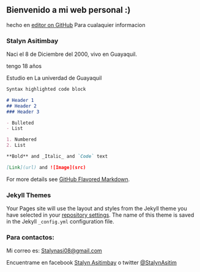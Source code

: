 ## Bienvenido a mi web personal :)
hecho en [editor on GitHub](https://github.com/Stalynasity/WedAsity/edit/master/README.md) Para cualaquier informacion



### Stalyn Asitimbay

Naci el 8 de Diciembre del 2000, vivo en Guayaquil.

tengo 18 años

Estudio en La univerdad de Guayaquil 



```markdown
Syntax highlighted code block

# Header 1
## Header 2
### Header 3

- Bulleted
- List

1. Numbered
2. List

**Bold** and _Italic_ and `Code` text

[Link](url) and ![Image](src)
```

For more details see [GitHub Flavored Markdown](https://guides.github.com/features/mastering-markdown/).

### Jekyll Themes

Your Pages site will use the layout and styles from the Jekyll theme you have selected in your [repository settings](https://github.com/Stalynasity/WedAsity/settings). The name of this theme is saved in the Jekyll `_config.yml` configuration file.

### Para contactos:

Mi correo es: Stalynasi08@gmail.com 

Encuentrame en facebook [Stalyn Asitimbay](https://www.facebook.com/stalyn.asitimbay.5) o twitter [@StalynAsitim](https://twitter.com/StalynAsitim)

